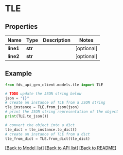 # TLE


## Properties

Name | Type | Description | Notes
------------ | ------------- | ------------- | -------------
**line1** | **str** |  | [optional] 
**line2** | **str** |  | [optional] 

## Example

```python
from fds_api_gen_client.models.tle import TLE

# TODO update the JSON string below
json = "{}"
# create an instance of TLE from a JSON string
tle_instance = TLE.from_json(json)
# print the JSON string representation of the object
print(TLE.to_json())

# convert the object into a dict
tle_dict = tle_instance.to_dict()
# create an instance of TLE from a dict
tle_from_dict = TLE.from_dict(tle_dict)
```
[[Back to Model list]](../README.md#documentation-for-models) [[Back to API list]](../README.md#documentation-for-api-endpoints) [[Back to README]](../README.md)


